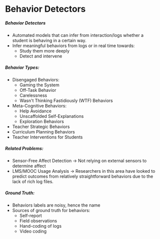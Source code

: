 # Behavior Detectors

##### Behavior Detectors
* Automated models that can infer from interaction/logs whether a student is behaving in a certain way.
* Infer meaningful behaviors from logs or in real time towards:
  * Study them more deeply
  * Detect and intervene

##### Behavior Types:
* Disengaged Behaviors:
  * Gaming the System
  * Off-Task Behavior
  * Carelessness
  * Wasn't Thinking Fastidiously (WTF) Behaviors
* Meta-Cognitive Behaviors:
  * Help Avoidance
  * Unscaffolded Self-Explanations
  * Exploration Behaviors
*  Teacher Strategic Behaviors
  * Curriculum Planning Behaviors
  * Teacher Interventions for Students

##### Related Problems:
* Sensor-Free Affect Detection -> Not relying on external sensors to determine affect
* LMS/MOOC Usage Analysis -> Researchers in this area have looked to predict outcomes from relatively straightforward behaviors due to the lack of rich log files.


##### Ground Truth:
* Behaviors labels are noisy, hence the name 
* Sources of ground truth for behaviors:
  * Self-report
  * Field observations
  * Hand-coding of logs
  * Video coding


